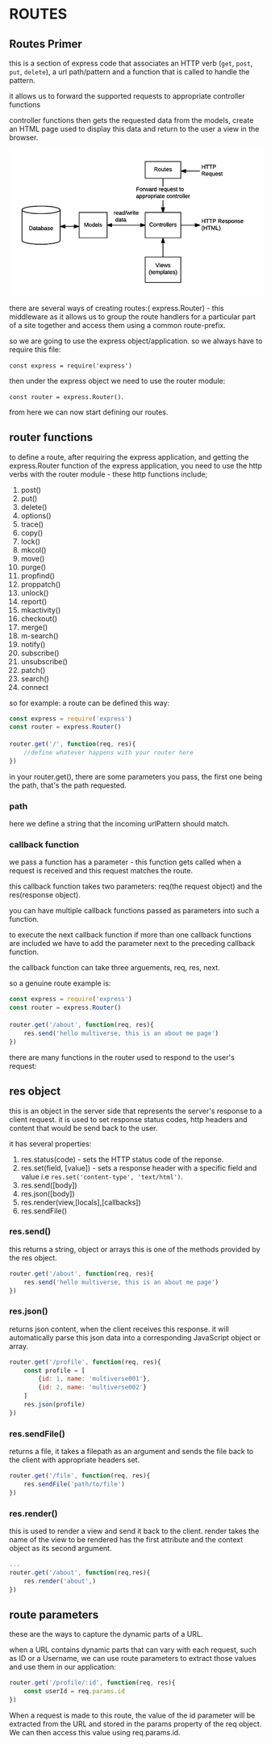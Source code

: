 # ROUTES

## Routes Primer

this is a section  of express code that associates an HTTP verb (`get`, `post`, `put`, `delete`), a url path/pattern and a function that is called to handle the pattern.

it allows us to forward the supported requests to appropriate controller functions

controller functions then gets the requested data from the models, create an HTML page used to display this data and return to the user a view in the browser.

![model-view-controller](images/mvc_express.png)

there are several ways of creating routes:( express.Router) - this middleware as it allows us to group the route handlers for a particular part of a site together and access them using a common route-prefix.

so we are going to use the express object/application. so we always have to require this file:

`const express = require('express')`

then under the express object we need to use the router module:

`const router = express.Router()`.

from here we can now start defining our routes.

## router functions

to define a route, after requiring the express application, and getting the express.Router function of the express application, you need to use the http verbs with the router module - these http functions include;

1. post()
2. put()
3. delete()
4. options()
5. trace()
6. copy()
7. lock()
8. mkcol()
9. move()
10. purge()
11. propfind()
12. proppatch()
13. unlock()
14. report()
15. mkactivity()
16. checkout()
17. merge()
18. m-search()
19. notify()
20. subscribe()
21. unsubscribe()
22. patch()
23. search()
24. connect

so for example: a route can be defined this way:

```javascript
const express = require('express')
const router = express.Router()

router.get('/', function(req, res){
    //define whatever happens with your router here
})
```

in your router.get(), there are some parameters you pass, the first one being the path, that's the path requested.

### path

here we define a string that the incoming urlPattern should match.

### callback function

we pass a function has a parameter - this function gets called when a request is received and this request matches the route.

this callback function takes two parameters: req(the request object) and the res(response object).

you can have multiple callback functions passed as parameters into such a function.

to execute the next callback function if more than one callback functions are included we have to add the parameter next to the preceding callback function.

the callback function can take three arguements, req, res, next.

so a genuine route example is:

```javascript
const express = require('express')
const router = express.Router()

router.get('/about', function(req, res){
    res.send('hello multiverse, this is an about me page')
})
```

there are many functions in the router used to respond to the user's request:

## res object

this is an object in the server side that represents the server's response to a client request. it is used to set response status codes, http headers and content that would be send back to the user.

it has several properties:

1. res.status(code) - sets the HTTP status code of the reponse.
2. res.set(field, [value]) - sets a response header with a specific field and value i.e `res.set('content-type', 'text/html')`.
3. res.send([body])
4. res.json([body])
5. res.render(view,[locals],[callbacks])
6. res.sendFile()

### res.send()

this returns a string, object or arrays this is one of the methods provided by the res object.

```javascript
router.get('/about', function(req, res){
    res.send('hello multiverse, this is an about me page')
})
```

### res.json()

returns json content, when the client receives this response. it will automatically parse this json data into a corresponding JavaScript object or array.

```javascript
router.get('/profile', function(req, res){
    const profile = [
        {id: 1, name: 'multiverse001'},
        {id: 2, name: 'multiverse002'}
    ]
    res.json(profile)
})
```

### res.sendFile()

returns a file, it takes  a filepath as an argument and sends the file back to the client with appropriate headers set.

```javascript
router.get('/file', function(req, res){
    res.sendFile('path/to/file')
})
```

### res.render()

this is used to render a view and send it back to the client.  render takes the name of the view to be rendered has the first attribute and the context object as its second argument.

```javascript
...
router.get('/about', function(req,res){
    res.render('about',)
})
```

## route parameters

these are the ways to capture the dynamic parts of a URL.

when a URL contains dynamic parts that can vary with each request, such as ID or a Username, we can use route parameters to extract those values and use them in our application:

```javascript
router.get('/profile/:id', function(req, res){
    const userId = req.params.id
})
```

When a request is made to this route, the value of the id parameter will be extracted from the URL and stored in the params property of the req object. We can then access this value using req.params.id.

